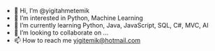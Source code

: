 - 👋 Hi, I’m @yigitahmetemik
- 👀 I’m interested in Python, Machine Learning
- 🌱 I’m currently learning Python, Java, JavaScript, SQL, C#, MVC, AI 
- 💞️ I’m looking to collaborate on ...
- 📫 How to reach me yigitemik@hotmail.com

<!---
yigitahmetemik/yigitahmetemik is a ✨ special ✨ repository because its `README.md` (this file) appears on your GitHub profile.
You can click the Preview link to take a look at your changes.
--->

